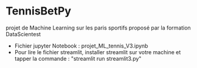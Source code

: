 # TennisBetPy
projet de Machine Learning sur les paris sportifs proposé par la formation DataScientest

* Fichier jupyter Notebook : projet_ML_tennis_V3.ipynb
* Pour lire le fichier streamlit, installer streamlit sur votre machine et tapper la commande : "streamlit run streamlit3.py"
